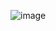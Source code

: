 ![image](https://user-images.githubusercontent.com/119009502/236623107-6d68ed7f-ed18-4c13-8b9a-ddbd67f5edc5.png)


